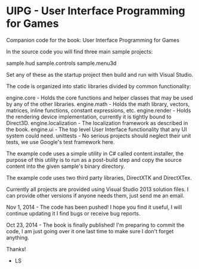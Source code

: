 UIPG - User Interface Programming for Games
====

Companion code for the book: User Interface Programming for Games

In the source code you will find three main sample projects:

sample.hud
sample.controls
sample.menu3d

Set any of these as the startup project then build and run with Visual Studio.

The code is organized into static libraries divided by common functionality:

engine.core - Holds the core functions and helper classes that may be used by any of the other libraries.
engine.math - Holds the math library, vectors, matrices, inline functions, constant expressions, etc.
engine.render - Holds the rendering device implementation, currently it is tightly bound to Direct3D.
engine.localization - The localization framework as described in the book.
engine.ui - The top level User Interface functionality that any UI system could need.
unittests - No serious projects should neglect their unit tests, we use Google's test framework here.

The example code uses a simple utility in C# called content.installer, the purpose of this utility is to run as a post-build step and copy the source content into the given sample's binary directory. 

The example code uses two third party libraries, DirectXTK and DirectXTex.

Currently all projects are provided using Visual Studio 2013 solution files. I can provide other versions if anyone needs them, just send me an email.

Nov 1, 2014 - The code has been pushed! I hope you find it useful, I will continue updating it I find bugs or receive bug reports.

Oct 23, 2014 - The book is finally published! I'm preparing to commit the code, I am just going over it one last time to make sure I don't forget anything. 

Thanks!

- LS

